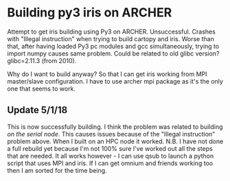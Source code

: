 Building py3 iris on ARCHER
===========================

Attempt to get iris building using Py3 on ARCHER. Unsuccessful. Crashes with "Illegal instruction"
when trying to build cartopy and iris. Worse than that, after having loaded Py3 pc modules and gcc
simultaneously, trying to import numpy causes same problem. Could be related to old glibc version?
glibc=2.11.3 (from 2010).

Why do I want to build anyway? So that I can get iris working from MPI master/slave configuration.
I have to use archer mpi package as it's the only one that seems to work.

Update 5/1/18
-------------

This is now successfully building. I think the problem was related to building *on the serial node*.
This causes issues because of the "Illegal instruction" problem above. When I built on an HPC node
it worked. N.B. I have not done a full rebuild yet because I'm not 100% sure I've worked out all the
steps that are needed. It all works however - I can use qsub to launch a python script that uses MPI
and iris. If I can get omnium and friends working too then I am sorted for the time being.
